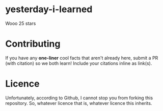yesterday-i-learned
===================

Wooo 25 stars

# Contributing

If you have any **one-liner** cool facts that aren't already here, submit a PR (with citation) so we both learn! Include your citations inline as link(s).

# Licence

Unfortunately, according to Github, I cannot stop you from forking this repository. So, whatever licence that is, whatever licence this inherits.

